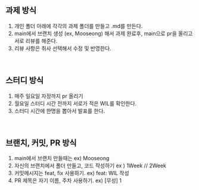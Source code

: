 
<br>

## 과제 방식

1. 개인 폴더 아래에 각각의 과제 폴더를 만들고 .md를 만든다.
2. main에서 브랜치 생성 (ex, Mooseong) 해서 과제 완료후, main으로 pr을 올리고 서로 리뷰를 해준다.
3. 리뷰 사항은 취사 선택해서 수정 및 반영한다.

<br>

## 스터디 방식

1. 매주 일요일 자정까지 pr 올리기
2. 월요일 스터디 시간 전까지 서로가 적은 WIL를 확인한다.
3. 스터디 시간에 한명을 뽑아서 발표를 한다.

<br>

## 브랜치, 커밋, PR 방식

1. main에서 브랜치 만들때는 ex) Mooseong
2. 자신의 브랜치에서 폴더 만들고, 코드 작성하기 ex ) 1Week // 2Week
3. 커밋메시지는 feat, fix 사용하기. ex) feat: WIL 작성
4. PR 제목은 자기 이름, 주차 사용하기. ex) [무성] 1
